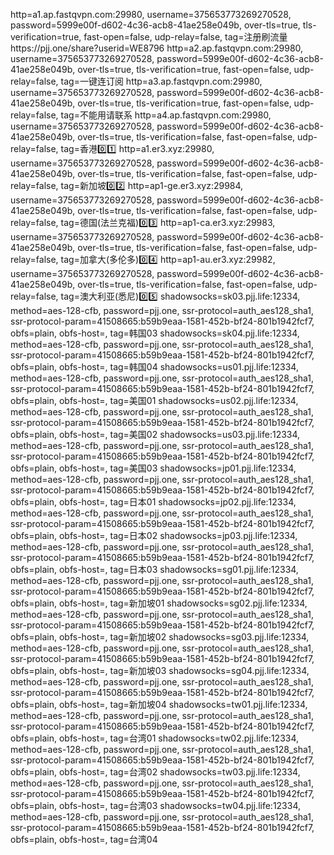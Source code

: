 http=a1.ap.fastqvpn.com:29980, username=375653773269270528, password=5999e00f-d602-4c36-acb8-41ae258e049b, over-tls=true, tls-verification=true, fast-open=false, udp-relay=false, tag=注册刷流量https://pjj.one/share?userid=WE8796
http=a2.ap.fastqvpn.com:29980, username=375653773269270528, password=5999e00f-d602-4c36-acb8-41ae258e049b, over-tls=true, tls-verification=true, fast-open=false, udp-relay=false, tag=一键连订阅
http=a3.ap.fastqvpn.com:29980, username=375653773269270528, password=5999e00f-d602-4c36-acb8-41ae258e049b, over-tls=true, tls-verification=true, fast-open=false, udp-relay=false, tag=不能用请联系
http=a4.ap.fastqvpn.com:29980, username=375653773269270528, password=5999e00f-d602-4c36-acb8-41ae258e049b, over-tls=true, tls-verification=false, fast-open=false, udp-relay=false, tag=香港0️⃣1️⃣
http=a1.er3.xyz:29980, username=375653773269270528, password=5999e00f-d602-4c36-acb8-41ae258e049b, over-tls=true, tls-verification=false, fast-open=false, udp-relay=false, tag=新加坡0️⃣2️⃣
http=ap1-ge.er3.xyz:29984, username=375653773269270528, password=5999e00f-d602-4c36-acb8-41ae258e049b, over-tls=true, tls-verification=false, fast-open=false, udp-relay=false, tag=德国(法兰克福)0️⃣3️⃣
http=ap1-ca.er3.xyz:29983, username=375653773269270528, password=5999e00f-d602-4c36-acb8-41ae258e049b, over-tls=true, tls-verification=false, fast-open=false, udp-relay=false, tag=加拿大(多伦多)0️⃣4️⃣
http=ap1-au.er3.xyz:29982, username=375653773269270528, password=5999e00f-d602-4c36-acb8-41ae258e049b, over-tls=true, tls-verification=false, fast-open=false, udp-relay=false, tag=澳大利亚(悉尼)0️⃣5️⃣
shadowsocks=sk03.pjj.life:12334, method=aes-128-cfb, password=pjj.one, ssr-protocol=auth_aes128_sha1, ssr-protocol-param=41508665:b59b9eaa-1581-452b-bf24-801b1942fcf7, obfs=plain, obfs-host=, tag=韩国03
shadowsocks=sk04.pjj.life:12334, method=aes-128-cfb, password=pjj.one, ssr-protocol=auth_aes128_sha1, ssr-protocol-param=41508665:b59b9eaa-1581-452b-bf24-801b1942fcf7, obfs=plain, obfs-host=, tag=韩国04
shadowsocks=us01.pjj.life:12334, method=aes-128-cfb, password=pjj.one, ssr-protocol=auth_aes128_sha1, ssr-protocol-param=41508665:b59b9eaa-1581-452b-bf24-801b1942fcf7, obfs=plain, obfs-host=, tag=美国01
shadowsocks=us02.pjj.life:12334, method=aes-128-cfb, password=pjj.one, ssr-protocol=auth_aes128_sha1, ssr-protocol-param=41508665:b59b9eaa-1581-452b-bf24-801b1942fcf7, obfs=plain, obfs-host=, tag=美国02
shadowsocks=us03.pjj.life:12334, method=aes-128-cfb, password=pjj.one, ssr-protocol=auth_aes128_sha1, ssr-protocol-param=41508665:b59b9eaa-1581-452b-bf24-801b1942fcf7, obfs=plain, obfs-host=, tag=美国03
shadowsocks=jp01.pjj.life:12334, method=aes-128-cfb, password=pjj.one, ssr-protocol=auth_aes128_sha1, ssr-protocol-param=41508665:b59b9eaa-1581-452b-bf24-801b1942fcf7, obfs=plain, obfs-host=, tag=日本01
shadowsocks=jp02.pjj.life:12334, method=aes-128-cfb, password=pjj.one, ssr-protocol=auth_aes128_sha1, ssr-protocol-param=41508665:b59b9eaa-1581-452b-bf24-801b1942fcf7, obfs=plain, obfs-host=, tag=日本02
shadowsocks=jp03.pjj.life:12334, method=aes-128-cfb, password=pjj.one, ssr-protocol=auth_aes128_sha1, ssr-protocol-param=41508665:b59b9eaa-1581-452b-bf24-801b1942fcf7, obfs=plain, obfs-host=, tag=日本03
shadowsocks=sg01.pjj.life:12334, method=aes-128-cfb, password=pjj.one, ssr-protocol=auth_aes128_sha1, ssr-protocol-param=41508665:b59b9eaa-1581-452b-bf24-801b1942fcf7, obfs=plain, obfs-host=, tag=新加坡01
shadowsocks=sg02.pjj.life:12334, method=aes-128-cfb, password=pjj.one, ssr-protocol=auth_aes128_sha1, ssr-protocol-param=41508665:b59b9eaa-1581-452b-bf24-801b1942fcf7, obfs=plain, obfs-host=, tag=新加坡02
shadowsocks=sg03.pjj.life:12334, method=aes-128-cfb, password=pjj.one, ssr-protocol=auth_aes128_sha1, ssr-protocol-param=41508665:b59b9eaa-1581-452b-bf24-801b1942fcf7, obfs=plain, obfs-host=, tag=新加坡03
shadowsocks=sg04.pjj.life:12334, method=aes-128-cfb, password=pjj.one, ssr-protocol=auth_aes128_sha1, ssr-protocol-param=41508665:b59b9eaa-1581-452b-bf24-801b1942fcf7, obfs=plain, obfs-host=, tag=新加坡04
shadowsocks=tw01.pjj.life:12334, method=aes-128-cfb, password=pjj.one, ssr-protocol=auth_aes128_sha1, ssr-protocol-param=41508665:b59b9eaa-1581-452b-bf24-801b1942fcf7, obfs=plain, obfs-host=, tag=台湾01
shadowsocks=tw02.pjj.life:12334, method=aes-128-cfb, password=pjj.one, ssr-protocol=auth_aes128_sha1, ssr-protocol-param=41508665:b59b9eaa-1581-452b-bf24-801b1942fcf7, obfs=plain, obfs-host=, tag=台湾02
shadowsocks=tw03.pjj.life:12334, method=aes-128-cfb, password=pjj.one, ssr-protocol=auth_aes128_sha1, ssr-protocol-param=41508665:b59b9eaa-1581-452b-bf24-801b1942fcf7, obfs=plain, obfs-host=, tag=台湾03
shadowsocks=tw04.pjj.life:12334, method=aes-128-cfb, password=pjj.one, ssr-protocol=auth_aes128_sha1, ssr-protocol-param=41508665:b59b9eaa-1581-452b-bf24-801b1942fcf7, obfs=plain, obfs-host=, tag=台湾04
